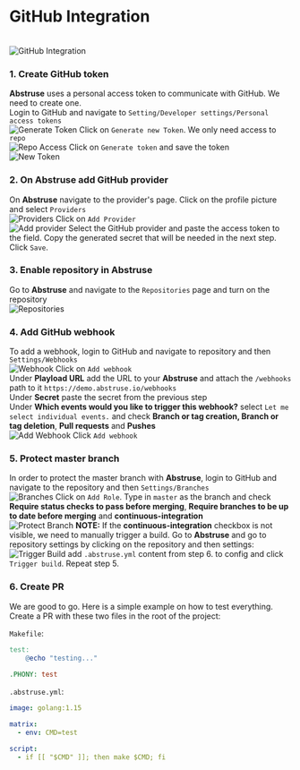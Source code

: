 # GitHub Integration
<br>![GitHub Integration](https://user-images.githubusercontent.com/15204169/103622752-6dde1a80-4f37-11eb-8eed-db295d9403c6.png)

### 1. Create GitHub token
**Abstruse** uses a personal access token to communicate with GitHub. We need to create one.<br>Login to GitHub and navigate to `Setting/Developer settings/Personal access tokens`
<br>![Generate Token](https://user-images.githubusercontent.com/15204169/103622748-6caced80-4f37-11eb-96a8-bc7bfd6adb91.png)
Click on `Generate new Token`. We only need access to `repo`
<br>![Repo Access](https://user-images.githubusercontent.com/15204169/103622796-79c9dc80-4f37-11eb-94f7-62c075046c4f.png)
Click on `Generate token` and save the token
<br>![New Token](https://user-images.githubusercontent.com/15204169/103622761-6fa7de00-4f37-11eb-9cb3-0adcc6cbf4c9.png)

### 2. On Abstruse add GitHub provider
On **Abstruse** navigate to the provider's page. Click on the profile picture and select `Providers`
<br>![Providers](https://user-images.githubusercontent.com/15204169/103622793-7898af80-4f37-11eb-87cf-528466924c40.png)
Click on `Add Provider`
<br>![Add provider](https://user-images.githubusercontent.com/15204169/103622718-60c12b80-4f37-11eb-9402-dd93d21656b1.png)
Select the GitHub provider and paste the access token to the field. Copy the generated secret that will be needed in the next step. Click `Save`.

### 3. Enable repository in Abstruse
Go to **Abstruse** and navigate to the `Repositories` page and turn on the repository
<br>![Repositories](https://user-images.githubusercontent.com/15204169/103622811-7df5fa00-4f37-11eb-8694-718d48d45c8f.png)

### 4. Add GitHub webhook
To add a webhook, login to GitHub and navigate to repository and then `Settings/Webhooks` 
<br>![Webhook](https://user-images.githubusercontent.com/15204169/103622821-80585400-4f37-11eb-805a-0868c8017edb.png)
Click on `Add webhook`
<br>Under **Playload URL** add the URL to your **Abstruse** and attach the `/webhooks` path to it `https://demo.abstruse.io/webhooks`
<br>Under **Secret** paste the secret from the previous step
<br>Under **Which events would you like to trigger this webhook?** select `Let me select individual events.` and check **Branch or tag creation, Branch or tag deletion**, **Pull requests** and **Pushes**
<br>![Add Webhook](https://user-images.githubusercontent.com/15204169/103622732-64ed4900-4f37-11eb-90fa-eebfa17b6a4a.png) 
Click `Add webhook`

### 5. Protect master branch
In order to protect the master branch with **Abstruse**, login to GitHub and navigate to the repository and then `Settings/Branches`
<br>![Branches](https://user-images.githubusercontent.com/15204169/103622742-69196680-4f37-11eb-91dc-a659ace05a8f.png)
Click on `Add Role`. Type in `master` as the branch and check **Require status checks to pass before merging**, **Require branches to be up to date before merging** and **continuous-integration**
<br>![Protect Branch](https://user-images.githubusercontent.com/15204169/103622772-7171a180-4f37-11eb-8d20-94675436f0ef.png)
**NOTE:** If the **continuous-integration** checkbox is not visible, we need to manually trigger a build. Go to **Abstruse** and go to repository settings by clicking on the repository and then settings:
<br>![Trigger Build](https://user-images.githubusercontent.com/15204169/104171094-6c629580-5402-11eb-82f6-e186bec1c555.png) add `.abstruse.yml` content from step 6. to config and click `Trigger build`. Repeat step 5.


### 6. Create PR
We are good to go. Here is a simple example on how to test everything. Create a PR with these two files in the root of the project:

`Makefile`:
```makefile
test:
	@echo "testing..."
	
.PHONY: test
```

`.abstruse.yml`:
```yaml
image: golang:1.15

matrix:
  - env: CMD=test

script:
  - if [[ "$CMD" ]]; then make $CMD; fi
```